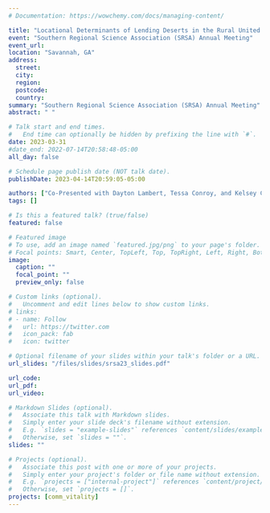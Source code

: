 ```yaml
---
# Documentation: https://wowchemy.com/docs/managing-content/

title: "Locational Determinants of Lending Deserts in the Rural United States”"
event: "Southern Regional Science Association (SRSA) Annual Meeting"
event_url:
location: "Savannah, GA"
address:
  street:
  city:
  region:
  postcode:
  country:
summary: "Southern Regional Science Association (SRSA) Annual Meeting"
abstract: " "

# Talk start and end times.
#   End time can optionally be hidden by prefixing the line with `#`.
date: 2023-03-31
#date_end: 2022-07-14T20:58:48-05:00
all_day: false

# Schedule page publish date (NOT talk date).
publishDate: 2023-04-14T20:59:05-05:00

authors: ["Co-Presented with Dayton Lambert, Tessa Conroy, and Kelsey Conley"]
tags: []

# Is this a featured talk? (true/false)
featured: false

# Featured image
# To use, add an image named `featured.jpg/png` to your page's folder.
# Focal points: Smart, Center, TopLeft, Top, TopRight, Left, Right, BottomLeft, Bottom, BottomRight.
image:
  caption: ""
  focal_point: ""
  preview_only: false

# Custom links (optional).
#   Uncomment and edit lines below to show custom links.
# links:
# - name: Follow
#   url: https://twitter.com
#   icon_pack: fab
#   icon: twitter

# Optional filename of your slides within your talk's folder or a URL.
url_slides: "/files/slides/srsa23_slides.pdf"

url_code:
url_pdf:
url_video:

# Markdown Slides (optional).
#   Associate this talk with Markdown slides.
#   Simply enter your slide deck's filename without extension.
#   E.g. `slides = "example-slides"` references `content/slides/example-slides.md`.
#   Otherwise, set `slides = ""`.
slides: ""

# Projects (optional).
#   Associate this post with one or more of your projects.
#   Simply enter your project's folder or file name without extension.
#   E.g. `projects = ["internal-project"]` references `content/project/deep-learning/index.md`.
#   Otherwise, set `projects = []`.
projects: [comm_vitality]
---
```

